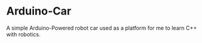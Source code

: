 # Arduino-Car
A simple Arduino-Powered robot car used as a platform for me to learn C++ with robotics.
